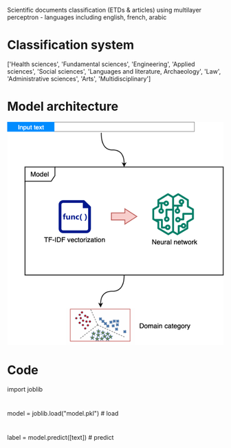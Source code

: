 Scientific documents classification (ETDs & articles) using multilayer perceptron - languages including english, french, arabic

# Classification system
['Health sciences', 'Fundamental sciences', 'Engineering', 'Applied sciences', 'Social sciences', 'Languages and literature, Archaeology', 'Law', 'Administrative sciences', 'Arts', 'Multidisciplinary']

# Model architecture
![Model architecture](model.png)

# Code
import joblib
#
model = joblib.load("model.pkl") # load 
#
label = model.predict([text]) # predict 
